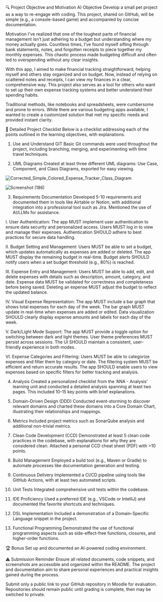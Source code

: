 🔍 Project Objective and Motivation
A) Objective
Develop a small pet project as a way to re-engage with coding. This project, shared on GitHub, will be simple (e.g., a console-based game) and accompanied by concise documentation.

Motivation
I've realized that one of the toughest parts of financial management isn't just adhering to a budget but understanding where my money actually goes. Countless times, I’ve found myself sifting through bank statements, notes, and forgotten receipts to piece together my monthly expenses. This chaotic process made budgeting difficult and often led to overspending without any clear insights.

With this app, I aimed to make financial tracking straightforward, helping myself and others stay organized and on budget. Now, instead of relying on scattered notes and receipts, I can view my finances in a clear, comprehensive way. This project also serves as a tool for others who want to set up their own expense tracking systems and better understand their spending habits.

Traditional methods, like notebooks and spreadsheets, were cumbersome and prone to errors. While there are various budgeting apps available, I wanted to create a customized solution that met my specific needs and provided instant clarity.

📝 Detailed Project Checklist
Below is a checklist addressing each of the points outlined in the learning objectives, with explanations.

1. Use and Understand GIT
Basic Git commands were used throughout the project, including branching, merging, and experimenting with time travel techniques.

2. UML Diagrams
Created at least three different UML diagrams: Use Case, Component, and Class Diagrams, exported for easy viewing.

![Corrected_Simple_Colored_Expense_Tracker_Class_Diagram](https://github.com/user-attachments/assets/995dfb30-9010-47b4-bc77-8ca518d9b9b1)

![Screenshot (186)](https://github.com/user-attachments/assets/b9df1cb9-d0c9-463c-b711-a230b47b6bb9)


3. Requirements Documentation
Developed 5-10 requirements and documented them in tools like Airtable or Notion, with additional integration into a professional tool such as Jira. Mentioned the use of AI/LLMs for assistance.

I. User Authentication:
The app MUST implement user authentication to ensure data security and personalized access.
Users MUST log in to view and manage their expenses.
Authentication SHOULD adhere to best practices for secure data handling.

II. Budget Setting and Management:
Users MUST be able to set a budget, which updates automatically as expenses are added or deleted.
The app MUST display the remaining budget in real-time.
Budget alerts SHOULD notify users when a set budget threshold (e.g., 80%) is reached.

III. Expense Entry and Management:
Users MUST be able to add, edit, and delete expenses with details such as description, amount, category, and date.
Expense data MUST be validated for correctness and completeness before being saved.
Deleting an expense MUST adjust the budget to reflect the updated balance.

IV. Visual Expense Representation:
The app MUST include a bar graph that shows total expenses for each day of the week.
The bar graph MUST update in real-time when expenses are added or edited.
Data visualization SHOULD clearly display expense amounts and labels for each day of the week.

V. Dark/Light Mode Support:
The app MUST provide a toggle option for switching between dark and light themes.
User theme preferences MUST persist across sessions.
The UI SHOULD maintain a consistent, user-friendly experience in both modes.

VI. Expense Categories and Filtering:
Users MUST be able to categorize expenses and filter them by category or date.
The filtering system MUST be efficient and return accurate results.
The app SHOULD enable users to view expenses based on specific filters for better tracking and analysis.


4. Analysis
Created a personalized checklist from the ‘ANA - Analysis’ learning unit and conducted a detailed analysis spanning at least two pages. This included 10-15 key points with brief explanations.

5. Domain-Driven Design (DDD)
Conducted event-storming to discover relevant domains and charted these domains into a Core Domain Chart, illustrating their relationships and mappings.

6. Metrics
Included project metrics such as SonarQube analysis and additional non-trivial metrics.

7. Clean Code Development (CCD)
Demonstrated at least 5 clean code practices in the codebase, with explanations for why they are considered clean. Attached a personal CCD cheat sheet (PDF) with >10 points.

8. Build Management
Employed a build tool (e.g., Maven or Gradle) to automate processes like documentation generation and testing.

9. Continuous Delivery
Implemented a CI/CD pipeline using tools like GitHub Actions, with at least two automated scripts.

10. Unit Tests
Integrated comprehensive unit tests within the codebase.

11. IDE Proficiency
Used a preferred IDE (e.g., VSCode or IntelliJ) and documented the favorite shortcuts and techniques.

12. DSL Implementation
Included a demonstration of a Domain-Specific Language snippet in the project.

13. Functional Programming
Demonstrated the use of functional programming aspects such as side-effect-free functions, closures, and higher-order functions.

🏆 Bonus
Set up and documented an AI-powered coding environment.

⚠️ Submission Reminder
Ensure all related documents, code snippets, and screenshots are accessible and organized within the README. The project and documentation aim to share personal experiences and practical insights gained during the process.

Submit only a public link to your GitHub repository in Moodle for evaluation. Repositories should remain public until grading is complete, then may be switched to private.
